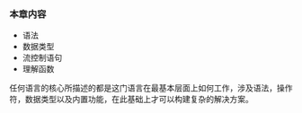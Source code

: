 ### 本章内容
* 语法
* 数据类型
* 流控制语句
* 理解函数

任何语言的核心所描述的都是这门语言在最基本层面上如何工作，涉及语法，操作符，数据类型以及内置功能，在此基础上才可以构建复杂的解决方案。